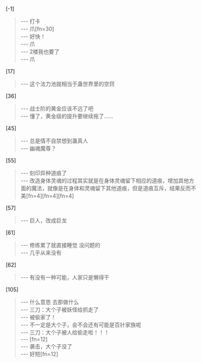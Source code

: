 
[-1] 
>--- 打卡<br>
>--- 爪[fn=30]<br>
>--- 好快！<br>
>--- 爪<br>
>--- 2楼我也要了<br>
>--- 爪<br>

[17] 
>--- 这个法力池就相当于蛊世界里的空窍<br>

[36] 
>--- 战士阶的黄金应该不远了吧<br>
>--- 懂了，黄金级的提升要继续拖了……<br>

[45] 
>--- 总是情不自禁想到蛊真人<br>
>--- 幽魂魔尊？<br>

[55] 
>--- 刻印异种道痕了<br>
>--- 改造身体灵魂的过程其实就是在身体灵魂留下相应的道痕，增加其他方面的魔法，就像是在身体和灵魂留下其他道痕，但是道痕互斥，结果反而不美[fn=4][fn=4][fn=4]<br>

[57] 
>--- 巨人，改成巨龙<br>

[61] 
>--- 修练累了就直接睡觉 没问题的<br>
>--- 几乎从来没有<br>

[62] 
>--- 有没有一种可能，人家只是懒得干<br>

[105] 
>--- 什么意思 去那做什么<br>
>--- 三刀：大个子被妖怪给抓走了<br>
>--- 被偷家了！<br>
>--- 不一定是大个子，会不会还有可能是百针家族呢<br>
>--- 三刀：大个子被人给偷走啦！！！<br>
>--- [fn=12]<br>
>--- 袭击，大个子没了<br>
>--- 好短[fn=12]<br>

